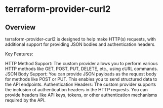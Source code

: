 # terraform-provider-curl2

## Overview
terraform-provider-curl2 is designed to help make HTTP(s) requests,
with additional support for providing JSON bodies and authentication headers.

Key Features:

HTTP Method Support:
The custom provider allows you to perform various HTTP methods like GET, POST, PUT, DELETE, etc., using cURL commands.
JSON Body Support: You can provide JSON payloads as the request body for methods like POST or PUT.
This enables you to send structured data to the API endpoints.
Authentication Headers: The custom provider supports the inclusion of authentication headers in the HTTP requests.
You can provide headers like API keys, tokens, or other authentication mechanisms required by the API.